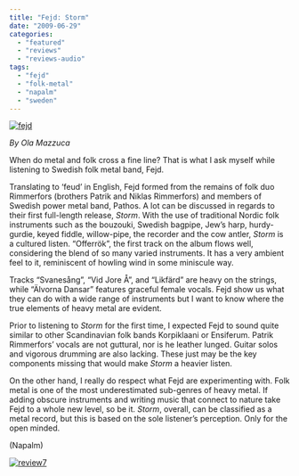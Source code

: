 ```yaml
---
title: "Fejd: Storm"
date: "2009-06-29"
categories: 
  - "featured"
  - "reviews"
  - "reviews-audio"
tags: 
  - "fejd"
  - "folk-metal"
  - "napalm"
  - "sweden"
---
```


[![fejd](http://www.hellbound.ca/wp-content/uploads/2009/06/fejd-300x300.jpg "fejd")](http://www.hellbound.ca/wp-content/uploads/2009/06/fejd.jpg)

_By Ola Mazzuca_

When do metal and folk cross a fine line? That is what I ask myself while listening to Swedish folk metal band, Fejd.

Translating to ‘feud’ in English, Fejd formed from the remains of folk duo Rimmerfors (brothers Patrik and Niklas Rimmerfors) and members of Swedish power metal band, Pathos. A lot can be discussed in regards to their first full-length release, _Storm_. With the use of traditional Nordic folk instruments such as the bouzouki, Swedish bagpipe, Jew’s harp, hurdy-gurdie, keyed fiddle, willow-pipe, the recorder and the cow antler, _Storm_ is a cultured listen. “Offerrök”, the first track on the album flows well, considering the blend of so many varied instruments. It has a very ambient feel to it, reminiscent of howling wind in some miniscule way.

Tracks “Svanesång”, “Vid Jore Å”, and “Likfärd” are heavy on the strings, while “Älvorna Dansar” features graceful female vocals. Fejd show us what they can do with a wide range of instruments but I want to know where the true elements of heavy metal are evident.

Prior to listening to _Storm_ for the first time, I expected Fejd to sound quite similar to other Scandinavian folk bands Korpiklaani or Ensiferum. Patrik Rimmerfors’ vocals are not guttural, nor is he leather lunged. Guitar solos and vigorous drumming are also lacking. These just may be the key components missing that would make _Storm_ a heavier listen.

On the other hand, I really do respect what Fejd are experimenting with. Folk metal is one of the most underestimated sub-genres of heavy metal. If adding obscure instruments and writing music that connect to nature take Fejd to a whole new level, so be it. _Storm_, overall, can be classified as a metal record, but this is based on the sole listener’s perception. Only for the open minded.

(Napalm)

[![review7](http://www.hellbound.ca/wp-content/uploads/2009/06/review76.png "review7")](http://www.hellbound.ca/wp-content/uploads/2009/06/review76.png)
